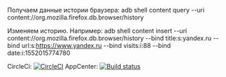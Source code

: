 Получаем данные истории браузера:
adb shell content query --uri content://org.mozilla.firefox.db.browser/history

Изменяем историю. Например:
adb shell content insert --uri content://org.mozilla.firefox.db.browser/history --bind title:s:yandex.ru --bind url:s:https://www.yandex.ru --bind visits:i:88 --bind date:i:1552015774780



CircleCi:
[![CircleCI](https://circleci.com/gh/theManWithoutQualities/konsttest2.svg?style=svg)](https://circleci.com/gh/theManWithoutQualities/konsttest2)
AppCenter:
[![Build status](https://build.appcenter.ms/v0.1/apps/cce460f7-bf0e-4628-8a59-1e9583b78f81/branches/master/badge)](https://appcenter.ms)